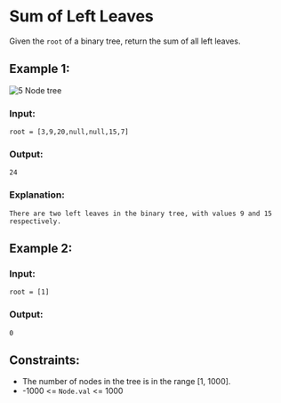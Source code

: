 # Sum of Left Leaves
Given the `root` of a binary tree, return the sum of all left leaves.

 

## Example 1:
![5 Node tree](https://assets.leetcode.com/uploads/2021/04/08/leftsum-tree.jpg)
### Input: 
`root = [3,9,20,null,null,15,7]`

### Output: 
`24`

### Explanation: 
`There are two left leaves in the binary tree, with values 9 and 15 respectively.`



## Example 2:

### Input: 
`root = [1]`

### Output: 
`0`
 


## Constraints:
- The number of nodes in the tree is in the range [1, 1000].
- -1000 <= `Node.val` <= 1000

